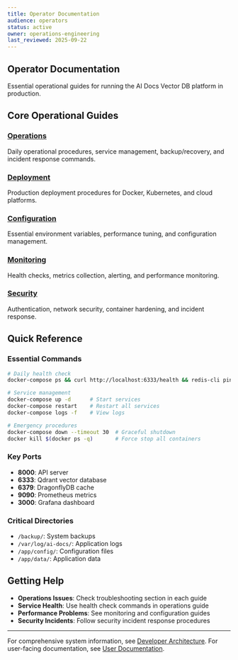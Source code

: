 ```yaml
---
title: Operator Documentation
audience: operators
status: active
owner: operations-engineering
last_reviewed: 2025-09-22
---
```


## Operator Documentation

Essential operational guides for running the AI Docs Vector DB platform in production.

## Core Operational Guides

### [Operations](./operations.md)

Daily operational procedures, service management, backup/recovery, and incident response commands.

### [Deployment](./deployment.md)

Production deployment procedures for Docker, Kubernetes, and cloud platforms.

### [Configuration](./configuration.md)

Essential environment variables, performance tuning, and configuration management.

### [Monitoring](./monitoring.md)

Health checks, metrics collection, alerting, and performance monitoring.

### [Security](./security.md)

Authentication, network security, container hardening, and incident response.

## Quick Reference

### Essential Commands

```bash
# Daily health check
docker-compose ps && curl http://localhost:6333/health && redis-cli ping

# Service management
docker-compose up -d      # Start services
docker-compose restart    # Restart all services
docker-compose logs -f    # View logs

# Emergency procedures
docker-compose down --timeout 30  # Graceful shutdown
docker kill $(docker ps -q)       # Force stop all containers
```

### Key Ports

- **8000**: API server
- **6333**: Qdrant vector database
- **6379**: DragonflyDB cache
- **9090**: Prometheus metrics
- **3000**: Grafana dashboard

### Critical Directories

- `/backup/`: System backups
- `/var/log/ai-docs/`: Application logs
- `/app/config/`: Configuration files
- `/app/data/`: Application data

## Getting Help

- **Operations Issues**: Check troubleshooting section in each guide
- **Service Health**: Use health check commands in operations guide
- **Performance Problems**: See monitoring and configuration guides
- **Security Incidents**: Follow security incident response procedures

---

For comprehensive system information, see [Developer Architecture](../developers/architecture.md).
For user-facing documentation, see [User Documentation](../users/index.md).
